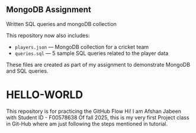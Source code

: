 ## MongoDB Assignment
Written SQL queries and mongoDB collection 


This repository now also includes:

- `players.json` — MongoDB collection for a cricket team
- `queries.sql` — 5 sample SQL queries related to the player data

These files are created as part of my assignment to demonstrate MongoDB and SQL queries.





# HELLO-WORLD
This repository is for practicing the GitHub Flow
Hi!
I am Afshan Jabeen with Student ID - F00578638
Of fall 2025, this is my very first Project class in Git-Hub where am just following the steps mentioned in tutorial.
